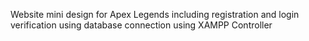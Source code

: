 Website mini design for Apex Legends including registration and login verification using database connection using XAMPP Controller
